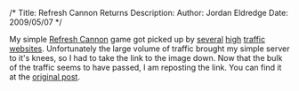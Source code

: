 /*
Title: Refresh Cannon Returns
Description:
Author: Jordan Eldredge
Date: 2009/05/07
*/

My simple <a href="http://blog.classicalcode.com/?p=471">Refresh Cannon</a> game got picked up by <a href="http://waxy.org/links/archive/2009/05/index.shtml">several</a> <a href="http://www.wykop.pl/link/178906/interaktywna-gra-w-obrazku-png">high</a> <a href="http://translate.google.com/translate?u=http%3A%2F%2Fwww.superlevel.de%2F&sl=de&tl=en&hl=en&ie=UTF-8">traffic</a> <a href="http://sacrej.eu/index.php/2009/05/06/refresh-cannon/">websites</a>. Unfortunately the large volume of traffic brought my simple server to it's knees, so I had to take the link to the image down. Now that the bulk of the traffic seems to have passed, I am reposting the link. You can find it at the <a href="http://blog.classicalcode.com/?p=471">original post</a>.
